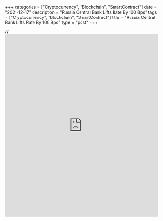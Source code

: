 +++
categories = ["Cryptocurrency", "Blockchain", "SmartContract"]
date = "2021-12-17"
description = "Russia Central Bank Lifts Rate By 100 Bps"
tags = ["Cryptocurrency", "Blockchain", "SmartContract"]
title = "Russia Central Bank Lifts Rate By 100 Bps"
type = "post"
+++

{{<iframe id="large-banner" src="https://www.bounty.group/#slide=14.0" width="100%" height="600" scrolling="no" style="border: 0px solid rgb(216, 221, 230); border-radius: 3px;">}}

Russia's central bank raised its key interest rate by 100 basis points,
on Friday, citing upside risks to inflation.

The Board of Directors of Bank of Russia decided to lift the interest
rate to 8.50 percent from 7.50 percent.

The bank has hiked its benchmark rate by 425 basis points so far this
year.

The board said inflation is developing above the October forecast. Given
the rising inflation expectations, the balance of risks for inflation
was markedly tilted to the upside.

This may bring about a more substantial and prolonged upward deviation
of inflation from the target. The monetary [policy](https://www.fintechee.com/policy/) stance is aimed to
limit this risk and return inflation to 4 percent, the bank said.

"If the situation develops in line with the baseline forecast, the Bank
of Russia holds open the prospect of further key rate increase at its
upcoming meetings," the bank said.

According to baseline scenario, annual inflation will edge down to 4.0
percent to 4.5 percent by the end of 2022 and will remain close to 4
percent further on.

For comments and feedback [contact](https://www.playgroundfx.com/contact/): editorial@rtt[news](https://www.letsplayfx.com/blog/forex-news-website/).com

[Economic News][1]

 **What parts of the world are seeing the best (and worst) economic
performances lately? Click[here][2] to check out our [Econ Scorecard][2]
and find out! See up-to-the-moment [ranking](https://www.playgroundfx.com/blog/crypto-exchange-ranking/)s for the best and worst
performers in [GDP][3], [unemployment rate][4], [inflation][5] and much
more.**

   1. www.rtt[news](https://www.letsplayfx.com/blog/forex-news-website/).com/Content/EconomicNews.aspx
   2. www.rtt[news](https://www.letsplayfx.com/blog/forex-news-website/).com/economic-scorecard/world-rank/PPI/highest-performance.aspx
   3. www.rtt[news](https://www.letsplayfx.com/blog/forex-news-website/).com/economic-scorecard/world-rank/GDP/highest-performance.aspx
   4. www.rtt[news](https://www.letsplayfx.com/blog/forex-news-website/).com/economic-scorecard/world-rank/unemployment-rate/lowest-performance.aspx
   5. www.rtt[news](https://www.letsplayfx.com/blog/forex-news-website/).com/economic-scorecard/world-rank/CPI/highest-performance.aspx